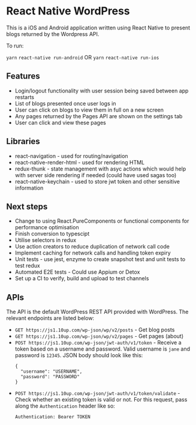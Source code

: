 # React Native WordPress

This is a iOS and Android application written using React Native to present blogs returned by the Wordpress API.

To run:

`yarn`
`react-native run-android`
OR 
`yarn`
`react-native run-ios`

## Features
- Login/logout functionality with user session being saved between app restarts
- List of blogs presented once user logs in
- User can click on blogs to view them in full on a new screen
- Any pages returned by the Pages API are shown on the settings tab
- User can click and view these pages

## Libraries
- react-navigation - used for routing/navigation
- react-native-render-html - used for rendering HTML
- redux-thunk - state management with asyc actions which would help with server side rendering if needed (could have used sagas too)
- react-native-keychain - used to store jwt token and other sensitive information

## Next steps
- Change to using React.PureComponents or functional components for performance optimisation
- Finish conversion to typescipt
- Utilise selectors in redux
- Use action creators to reduce duplication of network call code
- Implement caching for network calls and handling token expiry
- Unit tests - use jest, enzyme to create snapshot test and unit tests to test redux
- Automated E2E tests - Could use Appium or Detox
- Set up a CI to verify, build and upload to test channels

## APIs

The API is the default WordPress REST API provided with WordPress. The relevant endpoints are listed below:

* `GET https://js1.10up.com/wp-json/wp/v2/posts` - Get blog posts
* `GET https://js1.10up.com/wp-json/wp/v2/pages` - Get pages (about)
* `POST https://js1.10up.com/wp-json/jwt-auth/v1/token` - Receive a token based on a username and password. Valid username is `jane` and password is `12345`. JSON body should look like this:
  ```
  {
    "username": "USERNAME",
    "password": "PASSWORD"
  }
  ```
* `POST https://js1.10up.com/wp-json/jwt-auth/v1/token/validate` - Check whether an existing token is valid or not. For this request, pass along the `Authentication` header like so:
  ```
  Authentication: Bearer TOKEN
  ```

